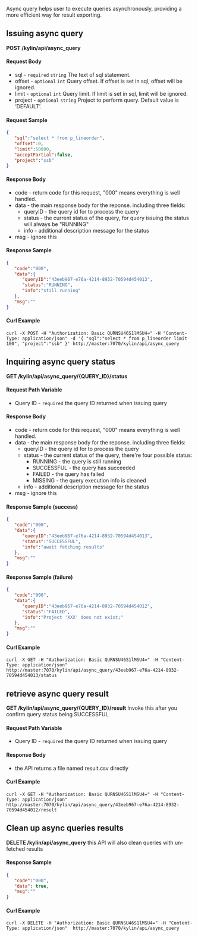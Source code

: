 Async query helps user to execute queries asynchronously, providing a more efficient way for result exporting.

## Issuing async query

**POST /kylin/api/async_query**

#### Request Body

- sql - `required` `string` The text of sql statement.
- offset - `optional` `int` Query offset. If offset is set in sql, offset will be ignored.
- limit - `optional` `int` Query limit. If limit is set in sql, limit will be ignored.
- project - `optional` `string` Project to perform query. Default value is ‘DEFAULT’.

#### Request Sample

```json
{  
   "sql":"select * from p_lineorder",
   "offset":0,
   "limit":50000,
   "acceptPartial":false,
   "project":"ssb"
}
```

#### Response Body

- code - return code for this request, "000" means everything is well handled.
- data - the main response body for the reponse. including three fields:
  - queryID - the query id for to process the query 
  - status - the current status of the query, for query issuing the status will always be "RUNNING"
  - info - additional description message for the status
- msg - ignore this

#### Response Sample

```json
{  
   "code":"000",
   "data":{  
      "queryID":"43eeb967-e76a-4214-8932-70594d454013",
      "status":"RUNNING",
      "info":"still running"
   },
   "msg":""
}
```

#### Curl Example

```
curl -X POST -H "Authorization: Basic QURNSU46S1lMSU4=" -H "Content-Type: application/json" -d '{ "sql":"select * from p_lineorder limit 100", "project":"ssb" }' http://master:7070/kylin/api/async_query
```

## Inquiring async query status

**GET /kylin/api/async_query/{QUERY_ID}/status**

#### Request Path Variable

- Query ID - `required` the query ID returned when issuing query

#### Response Body

- code - return code for this request, "000" means everything is well handled.
- data - the main response body for the reponse. including three fields:
  - queryID - the query id for to process the query 
  - status - the current status of the query, there're four possible status:
    - RUNNING - the query is still running
    - SUCCESSFUL - the query has succeeded
    - FAILED - the query has failed
    - MISSING - the query execution info is cleaned
  - info - additional description message for the status
- msg - ignore this

#### Response Sample (success)

```json
{  
   "code":"000",
   "data":{  
      "queryID":"43eeb967-e76a-4214-8932-70594d454013",
      "status":"SUCCESSFUL",
      "info":"await fetching results"
   },
   "msg":""
}
```

#### Response Sample (failure)

```json
{  
   "code":"000",
   "data":{  
      "queryID":"43eeb967-e76a-4214-8932-70594d454012",
      "status":"FAILED",
      "info":"Project 'XXX' does not exist;"
   },
   "msg":""
}
```

#### Curl Example

```
curl -X GET -H "Authorization: Basic QURNSU46S1lMSU4=" -H "Content-Type: application/json"  http://master:7070/kylin/api/async_query/43eeb967-e76a-4214-8932-70594d454013/status 
```



## retrieve async query result

**GET /kylin/api/async_query/{QUERY_ID}/result**
Invoke this after you confirm query status being SUCCESSFUL

#### Request Path Variable

- Query ID - `required` the query ID returned when issuing query

#### Response Body

- the API returns a file named result.csv directly

#### Curl Example

```
curl -X GET -H "Authorization: Basic QURNSU46S1lMSU4=" -H "Content-Type: application/json"  http://master:7070/kylin/api/async_query/43eeb967-e76a-4214-8932-70594d454012/result 
```



## Clean up async queries results

**DELETE /kylin/api/async_query**
this API will also clean queries with un-fetched results

#### Response Sample

```json
{  
   "code":"000",
   "data": true,
   "msg":""
}
```

#### Curl Example

```
curl -X DELETE -H "Authorization: Basic QURNSU46S1lMSU4=" -H "Content-Type: application/json"  http://master:7070/kylin/api/async_query
```

